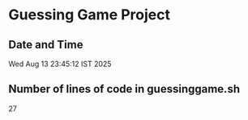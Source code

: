 # Guessing Game Project

## Date and Time
Wed Aug 13 23:45:12 IST 2025

## Number of lines of code in guessinggame.sh
27